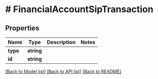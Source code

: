 # # FinancialAccountSipTransaction

## Properties

Name | Type | Description | Notes
------------ | ------------- | ------------- | -------------
**type** | **string** |  |
**id** | **string** |  |

[[Back to Model list]](../../README.md#models) [[Back to API list]](../../README.md#endpoints) [[Back to README]](../../README.md)
